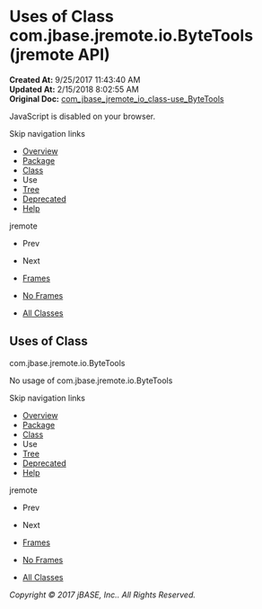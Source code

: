 # Uses of Class com.jbase.jremote.io.ByteTools (jremote   API)

**Created At:** 9/25/2017 11:43:40 AM  
**Updated At:** 2/15/2018 8:02:55 AM  
**Original Doc:** [com_jbase_jremote_io_class-use_ByteTools](https://docs.jbase.com/39253-class-use/com_jbase_jremote_io_class-use_ByteTools)  

<!--<br>    try {<br>        if (location.href.indexOf('is-external=true') == -1) {<br>            parent.document.title="Uses of Class com.jbase.jremote.io.ByteTools (jremote   API)";<br>        }<br>    }<br>    catch(err) {<br>    }<br>//-->
JavaScript is disabled on your browser.

Skip navigation links

- [Overview](../../../../../overview-summary.html)
- [Package](./../../com.jbase.jremote.io-%28jremote---api%29)
- [Class](./../../bytetools-%28jremote---api%29 "class in com.jbase.jremote.io")
- Use
- [Tree](./../../com.jbase.jremote.io-class-hierarchy-%28jremote---api%29)
- [Deprecated](../../../../../deprecated-list.html)
- [Help](../../../../../help-doc.html)


jremote <br>

- Prev
- Next


- [Frames](./.)
- [No Frames](./.)


- [All Classes](../../../../../allclasses-noframe.html)


<!--<br>  allClassesLink = document.getElementById("allclasses\_navbar\_top");<br>  if(window==top) {<br>    allClassesLink.style.display = "block";<br>  }<br>  else {<br>    allClassesLink.style.display = "none";<br>  }<br>  //-->

## Uses of Class
com.jbase.jremote.io.ByteTools

No usage of com.jbase.jremote.io.ByteTools

Skip navigation links

- [Overview](../../../../../overview-summary.html)
- [Package](./../../com.jbase.jremote.io-%28jremote---api%29)
- [Class](./../../bytetools-%28jremote---api%29 "class in com.jbase.jremote.io")
- Use
- [Tree](./../../com.jbase.jremote.io-class-hierarchy-%28jremote---api%29)
- [Deprecated](../../../../../deprecated-list.html)
- [Help](../../../../../help-doc.html)


jremote <br>

- Prev
- Next


- [Frames](./.)
- [No Frames](./.)


- [All Classes](../../../../../allclasses-noframe.html)


<!--<br>  allClassesLink = document.getElementById("allclasses\_navbar\_bottom");<br>  if(window==top) {<br>    allClassesLink.style.display = "block";<br>  }<br>  else {<br>    allClassesLink.style.display = "none";<br>  }<br>  //-->

*Copyright © 2017 jBASE, Inc.. All Rights Reserved.*
